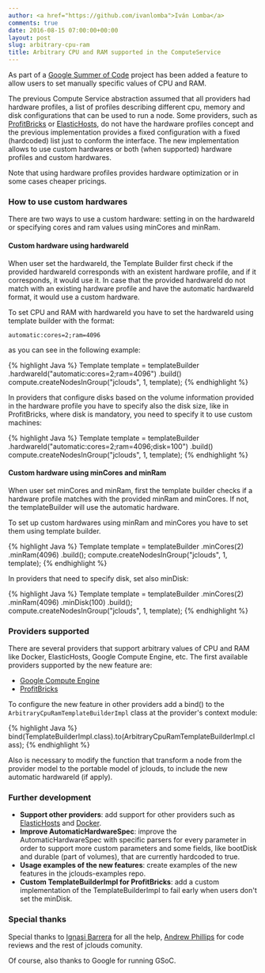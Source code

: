 ```yaml
---
author: <a href="https://github.com/ivanlomba">Iván Lomba</a>
comments: true
date: 2016-08-15 07:00:00+00:00
layout: post
slug: arbitrary-cpu-ram
title: Arbitrary CPU and RAM supported in the ComputeService
---
```


As part of a [Google Summer of Code](https://developers.google.com/open-source/gsoc/) project has been added a feature to allow users to set manually specific values of CPU and RAM.
<!--more-->

The previous Compute Service abstraction assumed that all providers had hardware profiles, a list of profiles describing different cpu, memory and disk configurations that can be used to run a node. Some providers, such as [ProfitBricks](https://www.profitbricks.com/) or [ElasticHosts](https://www.elastichosts.com/), do not have the hardware profiles concept and the previous implementation provides a fixed configuration with a fixed (hardcoded) list just to conform the interface. The new implementation allows to use custom hardwares or both (when supported) hardware profiles and custom hardwares.

Note that using hardware profiles provides hardware optimization or in some cases cheaper pricings.

### How to use custom hardwares
There are two ways to use a custom hardware: setting in on the hardwareId or specifying cores and ram values using minCores and minRam.

#### Custom hardware using hardwareId

When user set the hardwareId, the Template Builder first check if the provided hardwareId corresponds with an existent hardware profile, and if it corresponds, it would use it. In case that the provided hardwareId do not match with an existing hardware profile and have the automatic hardwareId format, it would use a custom hardware.

To set CPU and RAM with hardwareId you have to set the hardwareId using template builder with the format:

`automatic:cores=2;ram=4096`

as you can see in the following example:

{% highlight Java %}
Template template = templateBuilder
    .hardwareId("automatic:cores=2;ram=4096")
    .build()
compute.createNodesInGroup("jclouds", 1, template);
{% endhighlight %}

In providers that configure disks based on the volume information provided in the hardware profile you have to specify also the disk size, like in ProfitBricks, where disk is mandatory, you need to specify it to use custom machines:

{% highlight Java %}
Template template = templateBuilder
    .hardwareId("automatic:cores=2;ram=4096;disk=100")
    .build()
compute.createNodesInGroup("jclouds", 1, template);
{% endhighlight %}

#### Custom hardware using minCores and minRam

When user set minCores and minRam, first the template builder checks if a hardware profile matches with the provided minRam and minCores. If not, the templateBuilder will use the automatic hardware.

To set up custom hardwares using minRam and minCores you have to set them using template builder.

{% highlight Java %}
Template template = templateBuilder
    .minCores(2)
    .minRam(4096)
    .build();
compute.createNodesInGroup("jclouds", 1, template);
{% endhighlight %}

In providers that need to specify disk, set also minDisk:

{% highlight Java %}
Template template = templateBuilder
    .minCores(2)
    .minRam(4096)
    .minDisk(100)
    .build();
compute.createNodesInGroup("jclouds", 1, template);
{% endhighlight %}

### Providers supported
There are several providers that support arbitrary values of CPU and RAM like Docker, ElasticHosts, Google Compute Engine, etc. The first available providers supported by the new feature are:

* [Google Compute Engine](https://cloud.google.com/compute/)
* [ProfitBricks](https://www.profitbricks.com/)

To configure the new feature in other providers add a bind() to the `ArbitraryCpuRamTemplateBuilderImpl` class at the provider's context module:

{% highlight Java %}
bind(TemplateBuilderImpl.class).to(ArbitraryCpuRamTemplateBuilderImpl.class);
{% endhighlight %}

Also is necessary to modify the function that transform a node from the provider model to the portable model of jclouds, to include the new automatic hardwareId (if apply).

### Further development

* **Support other providers**: add support for other providers such as [ElasticHosts](https://www.elastichosts.com/) and [Docker](https://www.docker.com/).
* **Improve AutomaticHardwareSpec**: improve the AutomaticHardwareSpec with specific parsers for every parameter in order to support more custom parameters and some fields, like bootDisk and durable (part of volumes), that are currently hardcoded to true.
* **Usage examples of the new features**: create examples of the new features in the jclouds-examples repo.
* **Custom TemplateBuilderImpl for ProfitBricks**: add a custom implementation of the TemplateBuilderImpl to fail early when users don't set the minDisk.


### Special thanks

Special thanks to [Ignasi Barrera](https://github.com/nacx) for all the help, [Andrew Phillips](https://github.com/demobox) for code reviews and the rest of jclouds comunity.

Of course, also thanks to Google for running GSoC.
